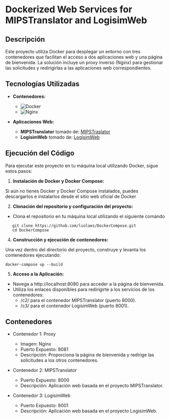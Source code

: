 # Dockerized Web Services for MIPSTranslator and LogisimWeb

## Descripción

Este proyecto utiliza Docker para desplegar un entorno con tres contenedores que facilitan el acceso a dos aplicaciones web y una página de bienvenida. La solución incluye un proxy inverso (Nginx) para gestionar las solicitudes y redirigirlas a las aplicaciones web correspondientes.

## Tecnologías Utilizadas

- **Contenedores:**
  - ![Docker](https://img.shields.io/badge/Docker-2496ED?style=for-the-badge&logo=docker&logoColor=white)
  - ![Nginx](https://img.shields.io/badge/Nginx-009639?style=for-the-badge&logo=nginx&logoColor=white)

- **Aplicaciones Web:**
  - **MIPSTranslator** tomado de: [MIPSTraslator](https://github.com/proyectosingenieriauninorte/MIPSTranslator.git)
  - **LogisimWeb** tomado de: [LogisimWeb](https://github.com/proyectosingenieriauninorte/LogisimWeb.git)


## Ejecución del Código
Para ejecutar este proyecto en tu máquina local utilizando Docker, sigue estos pasos:

1. **Instalación de Docker y Docker Compose:**

Si aún no tienes Docker y Docker Compose instalados, puedes descargarlos e instalarlos desde el sitio web oficial de Docker

2. **Clonación del repositorio y configuración del proyecto:**

 - Clona el repositorio en tu máquina local utilizando el siguiente comando
```plaintext
   git clone https://github.com/lsolaez/DockerCompose.git
   cd DockerCompose
```

4. **Construcción y ejecución de contenedores:**

  Una vez dentro del directorio del proyecto, construye y levanta los contenedores ejecutando:
```plaintext
docker-compose up --build
```

5. **Acceso a la Aplicación:**

- Navega a http://localhost:8080 para acceder a la página de bienvenida.
- Utiliza los enlaces disponibles para redirigirte a los servicios de los contenedores:
  - /c2/ para el contenedor MIPSTranslator (puerto 8000).
  - /c3/ para el contenedor LogisimWeb (puerto 8001).
 
## Contenedores
- Contenedor 1: Proxy
  - Imagen: Nginx
  - Puerto Expuesto: 8081
  - Descripción: Proporciona la página de bienvenida y redirige las solicitudes a los otros contenedores.

- Contenedor 2: MIPSTranslator
  - Puerto Expuesto: 8000
  - Descripción: Aplicación web basada en el proyecto MIPSTranslator.

- Contenedor 3: LogisimWeb
  - Puerto Expuesto: 8001
  - Descripción: Aplicación web basada en el proyecto LogisimWeb.
